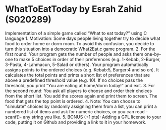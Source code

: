 # WhatToEatToday by Esrah Zahid (S020289)
Implementation of a simple game called “What to eat today?” using C language
    1. Motivation: Some days people living together try to decide what food to order home or dorm room. To
    avoid this confusion, you decide to turn this situation into a democratic What2Eat.c game program.
    2. For the first round: Your program gets the number of people and asks them one-by-one to make 5
    choices in order of their preferences (e.g. 1-Kebab, 2-Burger, 3-Pasta, 4-Lahmacun, 5-Salad or others).
    Your program automatically assigns points to the ordered choices (e.g. Kebab:5, Burger:4 and so on). It
    calculates the total points and prints a short list of preferences that are above a predefined threshold
    value (e.g. 10). If no choices pass the threshold, you print “You are eating at home/dorm today!” and exit.
    3. For the second round: You ask all players to choose and order their choices from the short list. You
    add the scores again and print them to screen. The food that gets the top point is ordered.
    4. Note: You can choose to "simulate” choices by randomly assigning them from a list, you can print a
    numbered list of items and ask for numeric choices, or you can read - scanf()- any string you like.
    5. BONUS (+1 pts): Adding a GPL license to your code, putting it on Github and providing a link to it in
    your homework.
